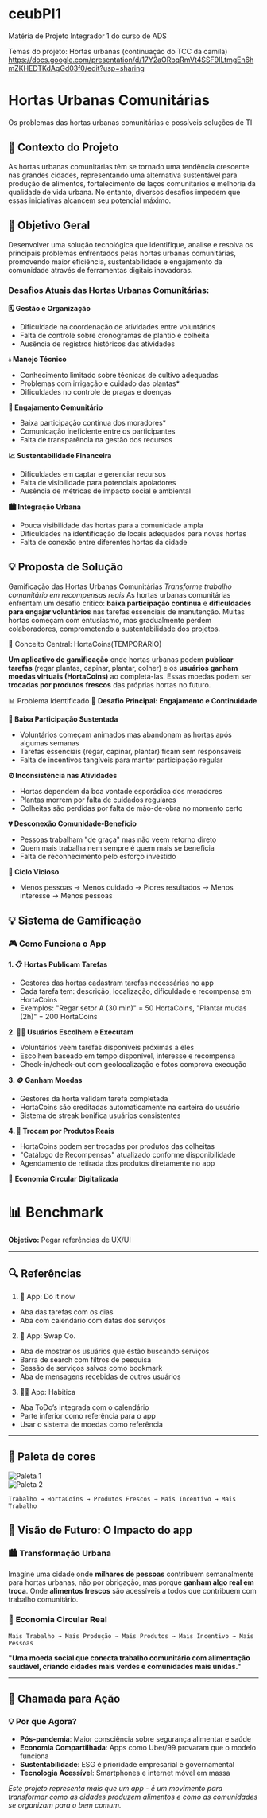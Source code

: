 # ceubPI1
Matéria de Projeto Integrador 1 do curso de ADS 

Temas do projeto:
Hortas urbanas (continuação do TCC da camila)
https://docs.google.com/presentation/d/17Y2aORbqRmVt4SSF9ILtmgEn6hmZKHEDTKdAgGd03f0/edit?usp=sharing

# Hortas Urbanas Comunitárias
Os problemas das hortas urbanas comunitárias e possíveis soluções de TI

## 🌱 Contexto do Projeto

As hortas urbanas comunitárias têm se tornado uma tendência crescente nas grandes cidades, representando uma alternativa sustentável para produção de alimentos, fortalecimento de laços comunitários e melhoria da qualidade de vida urbana. No entanto, diversos desafios impedem que essas iniciativas alcancem seu potencial máximo.

## 🎯 Objetivo Geral

Desenvolver uma solução tecnológica que identifique, analise e resolva os principais problemas enfrentados pelas hortas urbanas comunitárias, promovendo maior eficiência, sustentabilidade e engajamento da comunidade através de ferramentas digitais inovadoras.

### Desafios Atuais das Hortas Urbanas Comunitárias:

**🗓️ Gestão e Organização**
- Dificuldade na coordenação de atividades entre voluntários
- Falta de controle sobre cronogramas de plantio e colheita
- Ausência de registros históricos das atividades

**💧 Manejo Técnico**
- Conhecimento limitado sobre técnicas de cultivo adequadas
- Problemas com irrigação e cuidado das plantas*
- Dificuldades no controle de pragas e doenças

**👥 Engajamento Comunitário**
- Baixa participação contínua dos moradores*
- Comunicação ineficiente entre os participantes
- Falta de transparência na gestão dos recursos

**📈 Sustentabilidade Financeira**
- Dificuldades em captar e gerenciar recursos
- Falta de visibilidade para potenciais apoiadores
- Ausência de métricas de impacto social e ambiental

**🏙️ Integração Urbana**
- Pouca visibilidade das hortas para a comunidade ampla
- Dificuldades na identificação de locais adequados para novas hortas
- Falta de conexão entre diferentes hortas da cidade

## 💡 Proposta de Solução

 Gamificação das Hortas Urbanas Comunitárias
*Transforme trabalho comunitário em recompensas reais*
As hortas urbanas comunitárias enfrentam um desafio crítico: **baixa participação contínua** e **dificuldades para engajar voluntários** nas tarefas essenciais de manutenção. Muitas hortas começam com entusiasmo, mas gradualmente perdem colaboradores, comprometendo a sustentabilidade dos projetos.

🎯 Conceito Central: HortaCoins(TEMPORÁRIO)

**Um aplicativo de gamificação** onde hortas urbanas podem **publicar tarefas** (regar plantas, capinar, plantar, colher) e os **usuários ganham moedas virtuais (HortaCoins)** ao completá-las. Essas moedas podem ser **trocadas por produtos frescos** das próprias hortas no futuro.

📊 Problema Identificado
🎯 **Desafio Principal: Engajamento e Continuidade**

**👥 Baixa Participação Sustentada**
- Voluntários começam animados mas abandonam as hortas após algumas semanas
- Tarefas essenciais (regar, capinar, plantar) ficam sem responsáveis
- Falta de incentivos tangíveis para manter participação regular

**⏰ Inconsistência nas Atividades**
- Hortas dependem da boa vontade esporádica dos moradores
- Plantas morrem por falta de cuidados regulares
- Colheitas são perdidas por falta de mão-de-obra no momento certo

**💔 Desconexão Comunidade-Benefício**
- Pessoas trabalham "de graça" mas não veem retorno direto
- Quem mais trabalha nem sempre é quem mais se beneficia
- Falta de reconhecimento pelo esforço investido

**🔄 Ciclo Vicioso**
- Menos pessoas → Menos cuidado → Piores resultados → Menos interesse → Menos pessoas

## 💡 Sistema de Gamificação

### 🎮 **Como Funciona o App**

**1. 📋 Hortas Publicam Tarefas**
- Gestores das hortas cadastram tarefas necessárias no app
- Cada tarefa tem: descrição, localização, dificuldade e recompensa em HortaCoins
- Exemplos: "Regar setor A (30 min)" = 50 HortaCoins, "Plantar mudas (2h)" = 200 HortaCoins

**2. 🏃‍♀️ Usuários Escolhem e Executam**
- Voluntários veem tarefas disponíveis próximas a eles
- Escolhem baseado em tempo disponível, interesse e recompensa
- Check-in/check-out com geolocalização e fotos comprova execução

**3. 🪙 Ganham Moedas**
- Gestores da horta validam tarefa completada
- HortaCoins são creditadas automaticamente na carteira do usuário
- Sistema de streak bonifica usuários consistentes

**4. 🥕 Trocam por Produtos Reais**
- HortaCoins podem ser trocadas por produtos das colheitas
- "Catálogo de Recompensas" atualizado conforme disponibilidade
- Agendamento de retirada dos produtos diretamente no app

🔄 **Economia Circular Digitalizada**

# 📊 Benchmark

**Objetivo:** Pegar referências de UX/UI

---

## 🔍 Referências

1. 📱 App: Do it now
- Aba das tarefas com os dias
- Aba com calendário com datas dos serviços

2. 🔄 App: Swap Co.
- Aba de mostrar os usuários que estão buscando serviços
- Barra de search com filtros de pesquisa
- Sessão de serviços salvos como bookmark
- Aba de mensagens recebidas de outros usuários

3. 🧙‍♂️ App: Habitica
- Aba ToDo’s integrada com o calendário
- Parte inferior como referência para o app
- Usar o sistema de moedas como referência

---

## 🎨 Paleta de cores

![Paleta 1](https://i.imgur.com/PKisZNa.png)  
![Paleta 2](https://i.imgur.com/594x2Zy.png)

```
Trabalho → HortaCoins → Produtos Frescos → Mais Incentivo → Mais Trabalho
```


## 🌟 Visão de Futuro: O Impacto do app
### 🏙️ **Transformação Urbana**
Imagine uma cidade onde **milhares de pessoas** contribuem semanalmente para hortas urbanas, não por obrigação, mas porque **ganham algo real em troca**. Onde **alimentos frescos** são acessíveis a todos que contribuem com trabalho comunitário.


### 🔄 **Economia Circular Real**
```
Mais Trabalho → Mais Produção → Mais Produtos → Mais Incentivo → Mais Pessoas
```
**"Uma moeda social que conecta trabalho comunitário com alimentação saudável, criando cidades mais verdes e comunidades mais unidas."**

---

## 🚀 **Chamada para Ação**

### 💡 **Por que Agora?**
- **Pós-pandemia**: Maior consciência sobre segurança alimentar e saúde
- **Economia Compartilhada**: Apps como Uber/99 provaram que o modelo funciona
- **Sustentabilidade**: ESG é prioridade empresarial e governamental
- **Tecnologia Acessível**: Smartphones e internet móvel em massa


*Este projeto representa mais que um app - é um movimento para transformar como as cidades produzem alimentos e como as comunidades se organizam para o bem comum.*

